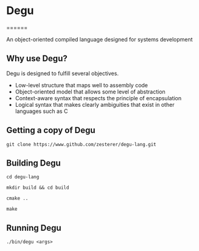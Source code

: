 # Degu
======

An object-oriented compiled language designed for systems development

## Why use Degu?

Degu is designed to fulfill several objectives.

* Low-level structure that maps well to assembly code
* Object-oriented model that allows some level of abstraction
* Context-aware syntax that respects the principle of encapsulation
* Logical syntax that makes clearly ambiguities that exist in other languages such as C

## Getting a copy of Degu

`git clone https://www.github.com/zesterer/degu-lang.git`

## Building Degu

`cd degu-lang`

`mkdir build && cd build`

`cmake ..`

`make`

## Running Degu

`./bin/degu <args>`
